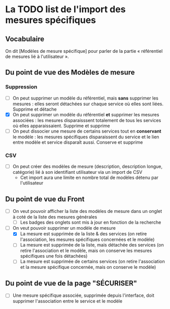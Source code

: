 # La TODO list de l'import des mesures spécifiques

## Vocabulaire

On dit [Modèles de mesure spécifique] pour parler de la partie « référentiel de mesures lié à l'utilisateur ».

## Du point de vue des Modèles de mesure

### Suppression

- [ ] On peut supprimer un modèle du référentiel, mais **sans** supprimer les mesures : elles seront détachées sur chaque service où elles
      sont liées. Supprime et détache
- [x] On peut supprimer un modèle du référentiel **et** supprimer les mesures associées : les mesures disparaisssent totalement
      de tous les services où elles apparaissaient. Supprime et supprime
- [ ] On peut dissocier une mesure de certains services tout en **conservant** le modèle : les mesures spécifiques disparaissent du service
      et le lien entre modèle et service disparaît aussi. Conserve et supprime

### CSV

- [ ] On peut créer des modèles de mesure (description, description longue, catégorie) lié à son identifiant utilisateur via un import de CSV
  - Cet import aura une limite en nombre total de modèles détenu par l'utilisateur

## Du point de vue du Front

- [ ] On veut pouvoir afficher la liste des modèles de mesure dans un onglet à coté de la liste des mesures générales
  - [ ] Les badges des onglets sont mis à jour en fonction de la recherche
- [ ] On veut pouvoir supprimer un modèle de mesure
  - [x] La mesure est supprimée de la liste & des services (on retire l'association, les mesures spécifiques concernées et le modèle)
  - [ ] La mesure est supprimée de la liste, mais détachée des services (on retire l'association et le modèle, mais on conserve les mesures spécifiques une fois détachées)
  - [ ] La mesure est supprimée de certains services (on retire l'association et la mesure spécifique concernée, mais on conserve le modèle)

## Du point de vue de la page "SÉCURISER"

- [ ] Une mesure spécifique associée, supprimée depuis l'interface, doit supprimer l'association entre le service et le modèle
